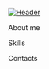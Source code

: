 [![Header]([def])]([def2])

About me 

Skills 

Contacts 


[def]: https://github.com/RomanSosin/RomanSosin/blob/main/assets/Header_sosin.jpg
[def2]: https://t.me/rom_hah